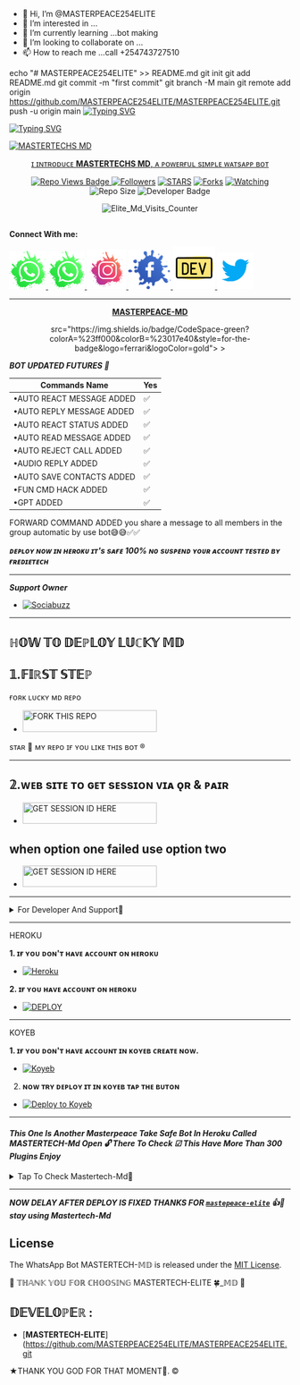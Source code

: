 - 👋 Hi, I’m @MASTERPEACE254ELITE
- 👀 I’m interested in ...
- 🌱 I’m currently learning ...bot making
- 💞️ I’m looking to collaborate on ...
- 📫 How to reach me ...call +254743727510

echo "# MASTERPEACE254ELITE" >> README.md
git init
git add README.md
git commit -m "first commit"
git branch -M main
git remote add origin https://github.com/MASTERPEACE254ELITE/MASTERPEACE254ELITE.git push -u origin main<!---
MASTERPEACE254ELITE/MASTERPEACE254ELITE is a ✨ special ✨ repository because its `README.md` (this file) appears on your GitHub profile.
You can click the Preview link to take a look at your changes.
--->
<a href="https://git.io/typing-svg"><img src="https://readme-typing-svg.demolab.com?font=Black+Ops+One&size=100&pause=1000&color=1BAFBAFF&center=true&width=1000&height=200&lines=MASTERPEACE-+MD+BOT;PAMBE+KWA+masterpeace 🤦" alt="Typing SVG" /></a>
  </p>



<a href="https://git.io/typing-svg"><img src="https://readme-typing-svg.demolab.com?font=Black+Ops+One&size=50&pause=1000&color=DAA520&center=true&width=910&height=100&lines=hello👋+friend+welcome✊;here+is+my+repo🫦;fork+and+star;🫂KEEP+USING+MASTERTECH-ELITE+MD" alt="Typing SVG" /></a>
  </p>
 
  
<a href="https://whatsapp.com/channel/0029VazeyYx35fLxhB5TfC3D">
 <img alt="MASTERTECHS MD" height="300" src="https://files.catbox.moe/bdjmrd.jpg">
 
  
</h1> 
<p align="center">ɪ ɪɴᴛʀᴏᴅᴜᴄᴇ <b>MASTERTECHS MD</b>, ᴀ ᴘᴏᴡᴇʀғᴜʟ sɪᴍᴘʟᴇ ᴡᴀᴛsᴀᴘᴘ ʙᴏᴛ </p>

</p>
  <p align="center">
   <!-- Repo Views -->
  <img src="https://hits.seeyoufarm.com/api/count/incr/badge.svg?url=https%3A%2F%2Fgithub.com%2FFred1e%2FLUCKY_MD&count_bg=%2379C83D&title_bg=%23555555&icon=gitpod.svg&icon_color=%23E7E7E7&title=Views&edge_flat=false" alt="Repo Views Badge">
 <a href="https://github.com/MASTERPEACE254ELITE/MASTERPEACE254ELITE.git"><img title="Followers" src="https://img.shields.io/github/followers/masterpeace 1e?label=Followers&style=social"></a>
<a href="https://github.com/MASTERPEACE254ELITE/_md/stargazers/"><img title="STARS" src="https://img.shields.io/github/stars/Masterpeace1e/Elite_md?&style=social"></a>
<a href="https://github.com/Masterpeace1e/Elite_md/network/members"><img title="Forks" src="https://img.shields.io/github/forks/Masterpeace1e/Elite_md?style=social"></a>
<a href="https://github.com/Masterpeace1e/Elite_md/watchers"><img title="Watching" src="https://img.shields.io/github/watchers/Masterpeace1e/Elite_md?label=Watching&style=social"></a>
<!-- Repo Size -->
  <img src="https://img.shields.io/github/repo-size/Masterpeace1e/ELITE_MD?color=gold&label=Repo%20Size&style=plastic" alt="Repo Size">
  <!-- Developer -->
  <img src="https://img.shields.io/static/v1?label=Author&message=Fredi%20Ezra&color=pink&style=plastic" alt="Developer Badge">
</p>




<p align="center"><img src="https://moe-counter.glitch.me/get/@LUCKY_MD?theme=gelbooru" alt="Elite_Md_Visits_Counter" /></p>

##



<p> <b>Connect With me:</b></p>
<p>
<a href="https://wa.me/255752593977"> <img src="https://raw.githubusercontent.com/shizothetechie/database/main/icon/WhatsApp.png" width="13%"> </a>
  <a href="https://https://whatsapp.com/channel/0029VazeyYx35fLxhB5TfC3D"> <img src="https://raw.githubusercontent.com/shizothetechie/database/main/icon/WhatsApp.png" width="13%"> </a>
  <a href="https://www.instagram.com/masterpeace.ke"> <img src="https://raw.githubusercontent.com/shizothetechie/database/main/icon/Instagram2.png" width="14%"> </a>
  <a href="https://www.facebook.com/profile.php?id=61553209932337"> <img src="https://raw.githubusercontent.com/shizothetechie/database/main/icon/Facebook.png" width="15%"> </a><a href="https://github.com/Fred1e"> <img src="https://raw.githubusercontent.com/shizothetechie/database/main/icon/devto.png" width="15%"> </a><a href="https://twitter.com/fredisimba"> <img src="https://raw.githubusercontent.com/shizothetechie/database/main/icon/twitter.png" width="13%"> </a>
</p>





---

<p align="center">
  <a href="https://github.com/masterpeace1e/Elite_md"><b>MASTERPEACE-MD</b></a> 
</p>

<p align="center"> src="https://img.shields.io/badge/CodeSpace-green?colorA=%23ff000&colorB=%23017e40&style=for-the-badge&logo=ferrari&logoColor=gold"></a>
>


***BOT UPDATED FUTURES 🎁***

| Commands Name               |Yes  |
| ----------------------------| ----|
| •AUTO REACT MESSAGE ADDED   | ✅  |
| •AUTO REPLY MESSAGE ADDED   | ✅  |
| •AUTO REACT STATUS ADDED    | ✅  |
| •AUTO READ MESSAGE ADDED    | ✅  |
| •AUTO REJECT CALL ADDED     | ✅  |
| •AUDIO REPLY ADDED          | ✅  |
| •AUTO SAVE CONTACTS ADDED   | ✅  |
| •FUN CMD HACK ADDED         | ✅  |
| •GPT ADDED                  | ✅  |

FORWARD COMMAND ADDED you share a message to all members in the group automatic by use bot😅😅✅✅

***ᴅᴇᴘʟᴏʏ ɴᴏᴡ ɪɴ ʜᴇʀᴏᴋᴜ ɪᴛ's sᴀғᴇ 100% ɴᴏ sᴜsᴘᴇɴᴅ ʏᴏᴜʀ ᴀᴄᴄᴏᴜɴᴛ ᴛᴇsᴛᴇᴅ ʙʏ ғʀᴇᴅɪᴇᴛᴇᴄʜ***





---

***Support Owner***

</a></p>
- <a href="https://sociabuzz.com/masterpeacezra255" target="_blank"><img src="https://img.shields.io/badge/Buy_Me_A_Coffee-FFDD00?style=for-the-badge&logo=buy-me-a-coffee&logoColor=black" width="240" height="39px" alt="Sociabuzz"></a>




---

## ℍ𝕆𝕎 𝕋𝕆 𝔻𝔼ℙ𝕃𝕆𝕐 𝕃𝕌ℂ𝕂𝕐 𝕄𝔻 


## 𝟙.𝔽𝕀ℝ𝕊𝕋 𝕊𝕋𝔼ℙ 
ғᴏʀᴋ ʟᴜᴄᴋʏ ᴍᴅ ʀᴇᴘᴏ


</a></p>
- <a href="https://github.com/Masterpeace1e/ELITE_MD/fork"><img title="FORK THIS REPO" src="https://img.shields.io/badge/TAP TO FORK REPO-h?color=rgb(184, 134, 11)&style=for-the-badge&logo=toyota&logoColor=white" width="240" height="38.45"/></a></p>

sᴛᴀʀ 🌟 ᴍʏ ʀᴇᴘᴏ ɪғ ʏᴏᴜ ʟɪᴋᴇ ᴛʜɪs ʙᴏᴛ ®️




---

## 𝟚.ᴡᴇʙ sɪᴛᴇ ᴛᴏ ɢᴇᴛ sᴇssɪᴏɴ ᴠɪᴀ ǫʀ & ᴘᴀɪʀ

</a></p>
- <a href="https://lucky-id.onrender.com"><img title="GET SESSION ID HERE" src="https://img.shields.io/badge/✧SCAN✧CODE✧1✧-h?color=rgb(184, 134, 11)&style=for-the-badge&logo=toyota&logoColor=white" width="240" height="38.45"/></a></p>

## when option one failed use option two
 
</a></p>
- <a href="https://mastertech.onrender.com"><img title="GET SESSION ID HERE" src="https://img.shields.io/badge/✧SCAN✧CODE✧2✧-h?color=rgb(184, 134, 11)&style=for-the-badge&logo=toyota&logoColor=white" width="240" height="38.45"/></a></p>




---  

</details>

<details>
<summary>For Developer And Support💯</summary>
  For Help And Developer Join As Here ✔️
<a href='https://whatsapp.com/channel/0029VaihcQv84Om8LP59fO3f' target="_grey"><img alt='WHATSAPP' src='https://img.shields.io/badge/WhatsApp Channel Support-grey?style=for-the-badge&logo=whatsapp&logoColor=green'/></a>
<a href='https://chat.whatsapp.com/BdVxcF4C00J4X4Sa39dpOi' target="_grey"><img alt='WHATSAPP' src='https://img.shields.io/badge/Join WhatsApp Group-grey?style=for-the-badge&logo=whatsapp&logoColor=green'/></a>
<a href='https://wa.me/255752593977' target="_grey"><img alt='WHATSAPP' src='https://img.shields.io/badge/Wa Me Here-grey?style=for-the-badge&logo=whatsapp&logoColor=green'/></a>
<a href='https://www.youtube.com/@freeonlinetvT1' target="_grey"><img alt='YOUTUBE' src='https://img.shields.io/badge/Tutorial Here In Youtube-grey?style=for-the-badge&logo=youtube&logoColor=red'/></a>
<a href='t.me/freditech' target="_grey"><img alt='TELEGRAM' src='https://img.shields.io/badge/Telegram For Dev-grey?style=for-the-badge&logo=telegram&logoColor=blue'/></a>
<a href='https://t.me/+u3zlb5y6OfxhOTdk' target="_grey"><img alt='TELEGRAM' src='https://img.shields.io/badge/Telegram Group-grey?style=for-the-badge&logo=Telegram&logoColor=blue'/></a>
<a href='https://www.linkedin.com/in/fredi-ezra-6956352b7' target="_grey"><img alt='LINKEDIN' src='https://img.shields.io/badge/LinkedIn For Dev-grey?style=for-the-badge&logo=linked-In&logoColor=blue'/></a>
<a href='https://www.tiktok.com/@fredietech' target="_grey"><img alt='TIKTOK' src='https://img.shields.io/badge/TikTok For Dev-grey?style=for-the-badge&logo=tiktok&logoColor=black'/></a>
<a href='https://www.facebook.com/profile.php?id=61553209932337' target="_grey"><img alt='FACEBOOK' src='https://img.shields.io/badge/Facebook For Dev-grey?style=for-the-badge&logo=facebook&logoColor=blue'/></a>
<a href='https://www.instagram.com/fredi.simba.tz' target="_grey"><img alt='INSTAGRAM' src='https://img.shields.io/badge/Instagram For Dev-grey?style=for-the-badge&logo=instagram&logoColor=purple'/></a>
  <a href='https://www.threads.net/@fredi.simba.tz' target="_grey"><img alt='THREADS' src='https://img.shields.io/badge/Threads For Dev-grey?style=for-the-badge&logo=threads&logoColor=black'/></a>
</details>




---

HEROKU 
   
**1. ɪғ ʏᴏᴜ ᴅᴏɴ'ᴛ ʜᴀᴠᴇ ᴀᴄᴄᴏᴜɴᴛ ᴏɴ ʜᴇʀᴏᴋᴜ**

</a></p>
- <a href='https://signup.heroku.com/' target="_silver"><img alt='Heroku' src='https://img.shields.io/badge/-ℂℝ𝔼𝔸𝕋𝔼 𝔸ℂℂ𝕆𝕌ℕ𝕋 ℕ𝕆𝕎-rgb(32, 178, 170)?style=for-the-badge&logo=ferrari&logoColor=yellow' width="240" height="38.45"/></a>

**2. ɪғ ʏᴏᴜ ʜᴀᴠᴇ ᴀᴄᴄᴏᴜɴᴛ ᴏɴ ʜᴇʀᴏᴋᴜ** 

</a></p>
- <a href='https://dashboard.heroku.com/new?template=https://github.com/MASTERPEACE1e/ELITE' target="_silver"><img alt='DEPLOY' src='https://img.shields.io/badge/-𝔻𝔼ℙ𝕃𝕆𝕐 𝕋𝕆 ℍ𝔼ℝ𝕆𝕂𝕌-rgb(32, 178, 170)?style=for-the-badge&logo=ferrari&logoColor=yellow' width="240" height="38.45"/></a>




---

KOYEB

**1. ɪғ ʏᴏᴜ ᴅᴏɴ'ᴛ ʜᴀᴠᴇ ᴀᴄᴄᴏᴜɴᴛ ɪɴ ᴋᴏʏᴇʙ ᴄʀᴇᴀᴛᴇ ɴᴏᴡ.**

</a></p>
- <a href='https://signup.koyeb.com/' target="_black"><img alt='Koyeb' src='https://img.shields.io/badge/-ℂℝ𝔼𝔸𝕋𝔼 𝔸ℂℂ𝕆𝕌ℕ𝕋 ℕ𝕆𝕎-darkgreen?style=for-the-badge&logo=koyeb&logoColor=black' width="240" height="38.45"/></a>

2. **ɴᴏᴡ ᴛʀʏ ᴅᴇᴘʟᴏʏ ɪᴛ ɪɴ ᴋᴏʏᴇʙ ᴛᴀᴘ ᴛʜᴇ ʙᴜᴛᴏɴ**

</a></p>
- [![Deploy to Koyeb](https://www.koyeb.com/static/images/deploy/button.svg)](https://app.koyeb.com/deploy?name=mastertech-md&repository=Fred1e%2FLUCKY_MD&branch=main&instance_type=free&env%5BANTICALL%5D=no&env%5BANTI_DELETE_MESSAGE%5D=no&env%5BAUTO_DOWNLOAD_STATUS%5D=no&env%5BAUTO_REACT_STATUS%5D=yes&env%5BAUTO_READ%5D=no&env%5BAUTO_READ_STATUS%5D=true&env%5BBOT_MENU_LINKS%5D=https%3A%2F%2Ffiles.catbox.moe%2F7irwqn.jpeg&env%5BBOT_NAME%5D=LUCKY_MD+&env%5BNUMERO_OWNER%5D=255620814108+&env%5BOWNER_NAME%5D=%D2%93%CA%80%E1%B4%87%E1%B4%85%C9%AA%E1%B4%87%E1%B4%A2%CA%80%E1%B4%80255&env%5BPM_PERMIT%5D=yes&env%5BPREFIX%5D=.+&env%5BPRESENCE%5D=2&env%5BPUBLIC_MODE%5D=yes&env%5BSESSION_ID%5D=&env%5BSTARTING_BOT_MESSAGE%5D=no&env%5BWARN_COUNT%5D=5)





---

#### ***This One Is Another Masterpeace Take Safe Bot In Heroku Called MASTERTECH-Md Open 🔓 There To Check ☑ This Have More Than 300 Plugins Enjoy***
</details>

<details>
<summary>Tap To Check Mastertech-Md💯</summary>
 Fredi Md Info
    <a href='https://github.com/Fred1e/Fredi_Md' target="_blank"><img alt='Open Fredi Md Repo Here🛰️' src='https://img.shields.io/badge/Open Fredi Md Repo Here-rgb(224, 255, 255)?style=for-the-badge&logo=tesla&logoColor=blue'/></a>


All Information About Me 
    <a href='https://masterpeace-bio.vercel.app/' target="_blank"><img alt='Owner Info Tap Here😎' src='https://img.shields.io/badge/Owner Info Tap Here😎-rgb(224, 255, 255)?style=for-the-badge&logo=tesla&logoColor=blue'/></a>
</details>




---

***NOW DELAY AFTER DEPLOY IS FIXED THANKS FOR  [`mastepeace-elite`](https://github.com/MASTERPEACE254ELITE/MASTERPEACE254ELITE.git) 👍🥂 stay using Mastertech-Md***
   



## License

The WhatsApp Bot MASTERTECH-𝕄𝔻 is released under the [MIT License](https://opensource.org/licenses/MIT).



🌟 𝕋ℍ𝔸ℕ𝕂 𝕐𝕆𝕌 𝔽𝕆ℝ ℂℍ𝕆𝕆𝕊𝕀ℕ𝔾 MASTERTECH-ELITE 🍀_𝕄𝔻 🌟



## 𝔻𝔼𝕍𝔼𝕃𝕆ℙ𝔼ℝ :

- [**MASTERTECH-ELITE**](https://github.com/MASTERPEACE254ELITE/MASTERPEACE254ELITE.git

 
★THANK YOU GOD FOR THAT MOMENT🙏. ©

     



 
